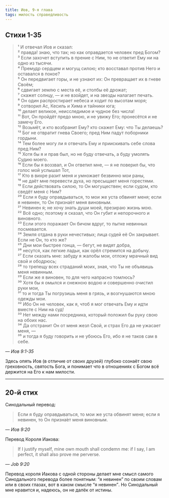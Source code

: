```yaml
---
title: Иов, 9-я глава
tags: милость справедливость
---
```


## Стихи 1-35

> ¹ И отвечал Иов и сказал:  
> ² правда! знаю, что так; но как оправдается человек пред Богом?  
> ³ Если захочет вступить в прение с Ним, то не ответит Ему ни на одно из тысячи.  
> ⁴ Премудр сердцем и могущ силою; кто восставал против Него и оставался в покое?  
> ⁵ Он передвигает горы, и не узнают их: Он превращает их в гневе Своём;  
> ⁶ сдвигает землю с места её, и столбы её дрожат;  
> ⁷ скажет солнцу, — и не взойдет, и на звезды налагает печать.  
> ⁸ Он один распростирает небеса и ходит по высотам моря;  
> ⁹ сотворил Ас, Кесиль и Хима и тайники юга;  
> ¹⁰ делает великое, неисследимое и чудное без числа!  
> ¹¹ Вот, Он пройдёт предо мною, и не увижу Его; пронесётся и не замечу Его.  
> ¹² Возьмёт, и кто возбранит Ему? кто скажет Ему: что Ты делаешь?  
> ¹³ Бог не отвратит гнева Своего; пред Ним падут поборники гордыни.  
> ¹⁴ Тем более могу ли я отвечать Ему и приискивать себе слова пред Ним?  
> ¹⁵ Хотя бы я и прав был, но не буду отвечать, а буду умолять Судию моего.  
> ¹⁶ Если бы я воззвал, и Он ответил мне, — я не поверил бы, что голос мой услышал Тот,  
> ¹⁷ Кто в вихре разит меня и умножает безвинно мои раны,  
> ¹⁸ не даёт мне перевести духа, но пресыщает меня горестями.  
> ¹⁹ Если действовать силою, то Он могуществен; если судом, кто сведёт меня с Ним?  
> ²⁰ Если я буду оправдываться, то мои же уста обвинят меня; если я невинен, то Он призна́ет меня виновным.  
> ²¹ Невинен я; не хочу знать души моей, презираю жизнь мою.  
> ²² Всё одно; поэтому я сказал, что Он губит и непорочного и виновного.  
> ²³ Если этого поражает Он бичом вдруг, то пытке невинных посмевается.  
> ²⁴ Земля отдана в руки нечестивых; лица судей её Он закрывает. Если не Он, то кто же?  
> ²⁵ Дни мои быстрее гонца, — бегут, не видят добра,  
> ²⁶ несутся, как легкие ладьи, как орёл стремится на добычу.  
> ²⁷ Если сказать мне: забуду я жалобы мои, отложу мрачный вид свой и ободрюсь;  
> ²⁸ то трепещу всех страданий моих, зная, что Ты не объявишь меня невинным.  
> ²⁹ Если же я виновен, то для чего напрасно томлюсь?  
> ³⁰ Хотя бы я омылся и снежною водою и совершенно очистил руки мои,  
> ³¹ то и тогда Ты погрузишь меня в грязь, и возгнушаются мною одежды мои.  
> ³² Ибо Он не человек, как я, чтоб я мог отвечать Ему и идти вместе с Ним на суд!  
> ³³ Нет между нами посредника, который положил бы руку свою на обоих нас.  
> ³⁴ Да отстранит Он от меня жезл Свой, и страх Его да не ужасает меня, —  
> ³⁵ и тогда я буду говорить и не убоюсь Его, ибо я не таков сам в себе.

— <cite>Иов&nbsp;9:1-35</cite>

Здесь опять Иов (в отличие от своих друзей) глубоко сознаёт свою греховность, святость Бога, и понимает что в отношениях
с Богом всё держится на Его к нам милости.

***

## 20-й стих

Синодальный перевод:

> Если я буду оправдываться, то мои же уста обвинят меня; если я невинен, то Он призна́ет меня виновным.

— <cite>Иов&nbsp;9:20</cite>

Перевод Короля Иакова:

> If I justify myself, mine own mouth shall condemn me: if I say, I am perfect, it shall also prove me perverse.

— <cite>Job&nbsp;9:20</cite>

Перевод короля Иакова с одной стороны делает мне смысл самого Синодального перевода более понятным: <q>я невинен</q> по своим
словам или в своих глазах, вот в каком смысле <q>я невинен</q>. Но Синодальный мне нравится и, надеюсь, он не далёк от истины.
